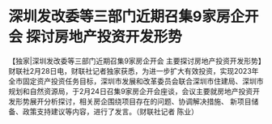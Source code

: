 # 深圳发改委等三部门近期召集9家房企开会 探讨房地产投资开发形势

【独家|深圳发改委等三部门近期召集9家房企开会
主要探讨房地产投资开发形势】财联社2月28日电，财联社记者独家获悉，为进一步扩大有效投资，实现2023年全市固定资产投资任务目标，深圳市发展和改革委员会联合深圳市住建局、深圳市规划和自然资源局，于2月24日召集9家房企开会座谈，会议主要就房地产投资开发形势展开分析探讨，相关房企围绕项目存在的问题、协调解决措施、
新项目储备、政策支持建议等内容，进行了发言。（财联社记者 陈业）

